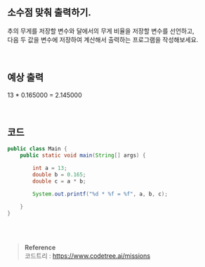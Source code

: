 ## 소수점 맞춰 출력하기.

추의 무게를 저장할 변수와 달에서의 무게 비율을 저장할 변수를 선언하고, <br/>다음 두 값을 변수에 저장하여 계산해서 출력하는 프로그램을 작성해보세요.


<br/>

## 예상 출력

13 * 0.165000 = 2.145000


<br/>


## 코드


```java
public class Main {
    public static void main(String[] args) {

        int a = 13;
        double b = 0.165;
        double c = a * b;

        System.out.printf("%d * %f = %f", a, b, c);

    }
}
```

<br/><br/>

>**Reference** 
> <br/>
코드트리 : https://www.codetree.ai/missions